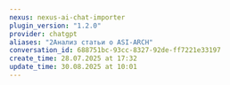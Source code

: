 ```yaml
---
nexus: nexus-ai-chat-importer
plugin_version: "1.2.0"
provider: chatgpt
aliases: "2Анализ статьи о ASI-ARCH"
conversation_id: 688751bc-93cc-8327-92de-ff7221e33197
create_time: 28.07.2025 at 17:32
update_time: 30.08.2025 at 10:01
---
```

